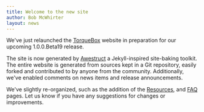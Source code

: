 ```yaml
---
title: Welcome to the new site
author: Bob McWhirter
layout: news
---
```

We've just relaunched the [TorqueBox](http://torquebox.org/) website
in preparation for our upcoming 1.0.0.Beta19 release.

The site is now generated by [Awestruct](http://awestruct.org/)
a Jekyll-inspired site-baking toolkit.  The entire website is generated from
sources kept in a Git repository, easily forked and contributed to by anyone
from the community.  Additionally, we've enabled comments on news items and 
release announcements.

We've slightly re-organized, such as the addition of the [Resources](/resources),
and [FAQ](/faq/) pages.  Let us know if you have any suggestions for changes or improvements.
